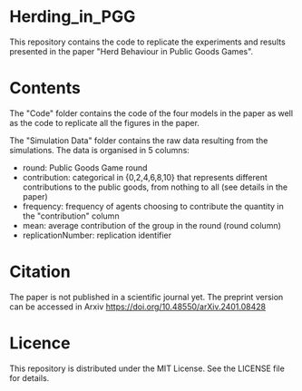 # Herding_in_PGG
This repository contains the code to replicate the experiments and results presented in the paper "Herd Behaviour in Public Goods Games". 

# Contents
The "Code" folder contains the code of the four models in the paper as well as the code to replicate all the figures in the paper.

The "Simulation Data" folder contains the raw data resulting from the simulations. The data is organised in 5 columns:
  - round: Public Goods Game round 
  - contribution: categorical in {0,2,4,6,8,10} that represents different contributions to the public goods, from nothing to all (see details in the paper)
  - frequency: frequency of agents choosing to contribute the quantity in the "contribution" column
  - mean: average contribution of the group in the round (round column)
  - replicationNumber: replication identifier


# Citation
The paper is not published in a scientific journal yet. The preprint version can be accessed in Arxiv https://doi.org/10.48550/arXiv.2401.08428

# Licence
This repository is distributed under the MIT License. See the LICENSE file for details.
